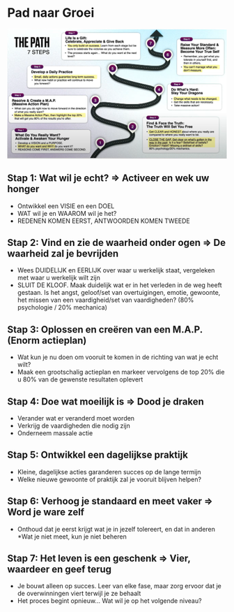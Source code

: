 # Pad naar Groei

![Path 7 Steps](../../assets/images/TonyRobbinsThePath7Steps.png)

## Stap 1: Wat wil je echt? => Activeer en wek uw honger

* Ontwikkel een VISIE en een DOEL
* WAT wil je en WAAROM wil je het?
* REDENEN KOMEN EERST, ANTWOORDEN KOMEN TWEEDE

## Stap 2: Vind en zie de waarheid onder ogen => De waarheid zal je bevrijden

* Wees DUIDELIJK en EERLIJK over waar u werkelijk staat, vergeleken met waar u werkelijk wilt zijn
* SLUIT DE KLOOF. Maak duidelijk wat er in het verleden in de weg heeft gestaan. Is het angst, geloof/set van overtuigingen, emotie, gewoonte, het missen van een vaardigheid/set van vaardigheden? (80% psychologie / 20% mechanica)

## Stap 3: Oplossen en creëren van een M.A.P. (Enorm actieplan)

* Wat kun je nu doen om vooruit te komen in de richting van wat je echt wilt?
* Maak een grootschalig actieplan en markeer vervolgens de top 20% die u 80% van de gewenste resultaten oplevert

## Stap 4: Doe wat moeilijk is => Dood je draken

* Verander wat er veranderd moet worden
* Verkrijg de vaardigheden die nodig zijn
* Onderneem massale actie

## Stap 5: Ontwikkel een dagelijkse praktijk

* Kleine, dagelijkse acties garanderen succes op de lange termijn
* Welke nieuwe gewoonte of praktijk zal je vooruit blijven helpen?

## Stap 6: Verhoog je standaard en meet vaker => Word je ware zelf

* Onthoud dat je eerst krijgt wat je in jezelf tolereert, en dat in anderen
*Wat je niet meet, kun je niet beheren

## Stap 7: Het leven is een geschenk => Vier, waardeer en geef terug

* Je bouwt alleen op succes. Leer van elke fase, maar zorg ervoor dat je de overwinningen viert terwijl je ze behaalt
* Het proces begint opnieuw... Wat wil je op het volgende niveau?